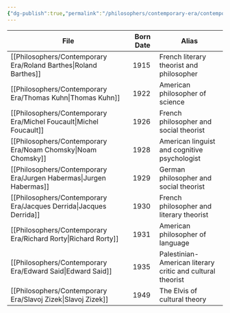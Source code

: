 ```yaml
---
{"dg-publish":true,"permalink":"/philosophers/contemporary-era/contemporary-era/","dgPassFrontmatter":true}
---
```



| File                                                                  | Born Date | Alias                                                      |
| --------------------------------------------------------------------- | --------- | ---------------------------------------------------------- |
| [[Philosophers/Contemporary Era/Roland Barthes\|Roland Barthes]]   | 1915      | French literary theorist and philosopher                   |
| [[Philosophers/Contemporary Era/Thomas Kuhn\|Thomas Kuhn]]         | 1922      | American philosopher of science                            |
| [[Philosophers/Contemporary Era/Michel Foucault\|Michel Foucault]] | 1926      | French philosopher and social theorist                     |
| [[Philosophers/Contemporary Era/Noam Chomsky\|Noam Chomsky]]       | 1928      | American linguist and cognitive psychologist               |
| [[Philosophers/Contemporary Era/Jurgen Habermas\|Jurgen Habermas]] | 1929      | German philosopher and social theorist                     |
| [[Philosophers/Contemporary Era/Jacques Derrida\|Jacques Derrida]] | 1930      | French philosopher and literary theorist                   |
| [[Philosophers/Contemporary Era/Richard Rorty\|Richard Rorty]]     | 1931      | American philosopher of language                           |
| [[Philosophers/Contemporary Era/Edward Said\|Edward Said]]         | 1935      | Palestinian-American literary critic and cultural theorist |
| [[Philosophers/Contemporary Era/Slavoj Zizek\|Slavoj Zizek]]       | 1949      | The Elvis of cultural theory                               |

